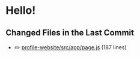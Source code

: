 # Hello!

<!-- CHANGED_FILES_START -->
## Changed Files in the Last Commit
- ✏️ [profile-website/src/app/page.js](./profile-website/src/app/page.js) (187 lines)
<!-- CHANGED_FILES_END -->
